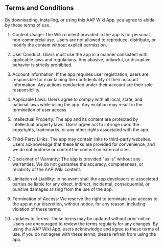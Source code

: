 ## Terms and Conditions

By downloading, installing, or using this AAP Wiki App, you agree to abide by these terms of use.

1. Content Usage:
The Wiki content provided in the app is for personal, non-commercial use. Users are not allowed to reproduce, distribute, or modify the content without explicit permission.

2. User Conduct:
Users must use the app in a manner consistent with applicable laws and regulations. Any abusive, unlawful, or disruptive behavior is strictly prohibited.

3. Account Information:
If the app requires user registration, users are responsible for maintaining the confidentiality of their account information. Any actions conducted under their account are their sole responsibility.

4. Applicable Laws:
Users agree to comply with all local, state, and national laws while using the app. Any violation may result in the termination of user access.

5. Intellectual Property:
The app and its content are protected by intellectual property laws. Users agree not to infringe upon the copyrights, trademarks, or any other rights associated with the app.

6. Third-Party Links:
The app may contain links to third-party websites. Users acknowledge that these links are provided for convenience, and we do not endorse or control the content on external sites.

7. Disclaimer of Warranty:
The app is provided "as is" without any warranties. We do not guarantee the accuracy, completeness, or reliability of the AAP Wiki content.

8. Limitation of Liability:
In no event shall the app developers or associated parties be liable for any direct, indirect, incidental, consequential, or punitive damages arising from the use of the app.

9. Termination of Access:
We reserve the right to terminate user access to the app at our discretion, without notice, for any reason, including violation of these terms.

10. Updates to Terms:
These terms may be updated without prior notice. Users are encouraged to review the terms regularly for any changes.
By using the AAP Wiki App, users acknowledge and agree to these terms of use. If you do not agree with these terms, please refrain from using the app.